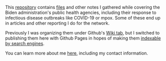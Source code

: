 This [repository](https://github.com/tinalexander/notes/tree/main) contains [files](https://github.com/tinalexander/notes-by-alexander-tin/tree/main/attachments) and other notes I gathered while covering the Biden administration's public health agencies, including their response to infectious disease outbreaks like COVID-19 or mpox. Some of these end up in articles and other reporting I do for the network.

Previously I was organizing them under Github's [Wiki tab](https://github.com/tinalexander/notes/wiki/About-these-notes), but I switched to publishing them here with Github Pages in hopes of making them [indexable by search engines](https://docs.github.com/en/communities/documenting-your-project-with-wikis/about-wikis#:~:text=Note%3A%20Search,a%20public%20repository.).

You can learn more about me [here](https://github.com/tinalexander), including my contact information.
